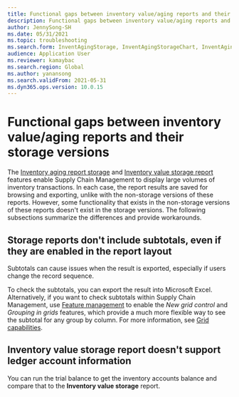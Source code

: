 ```yaml
---
title: Functional gaps between inventory value/aging reports and their storage versions
description: Functional gaps between inventory value/aging reports and their storage versions
author: JennySong-SH
ms.date: 05/31/2021
ms.topic: troubleshooting
ms.search.form: InventAgingStorage, InventAgingStorageChart, InventAgingStorageDetails
audience: Application User
ms.reviewer: kamaybac
ms.search.region: Global
ms.author: yanansong
ms.search.validFrom: 2021-05-31
ms.dyn365.ops.version: 10.0.15
---
```


# Functional gaps between inventory value/aging reports and their storage versions

The [Inventory aging report storage](/dynamics365/supply-chain/cost-management/inventory-aging-report-storage) and [Inventory value storage report](/dynamics365/supply-chain/cost-management/inventory-value-report-storage) features enable Supply Chain Management to display large volumes of inventory transactions. In each case, the report results are saved for browsing and exporting, unlike with the non-storage versions of these reports. However, some functionality that exists in the non-storage versions of these reports doesn't exist in the storage versions. The following subsections summarize the differences and provide workarounds.

## Storage reports don't include subtotals, even if they are enabled in the report layout

Subtotals can cause issues when the result is exported, especially if users change the record sequence.

To check the subtotals, you can export the result into Microsoft Excel. Alternatively, if you want to check subtotals within Supply Chain Management, use [Feature management](/dynamics365/fin-ops-core/fin-ops/get-started/feature-management/feature-management-overview) to enable the *New grid control* and *Grouping in grids* features, which provide a much more flexible way to see the subtotal for any group by column. For more information, see [Grid capabilities](/dynamics365/fin-ops-core/fin-ops/get-started/grid-capabilities).

## Inventory value storage report doesn't support ledger account information

You can run the trial balance to get the inventory accounts balance and compare that to the **Inventory value storage** report.
